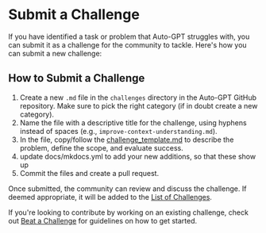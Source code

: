 # Submit a Challenge

If you have identified a task or problem that Auto-GPT struggles with, you can submit it as a challenge for the community to tackle. Here's how you can submit a new challenge:

## How to Submit a Challenge

1. Create a new `.md` file in the `challenges` directory in the Auto-GPT GitHub repository. Make sure to pick the right category (if in doubt create a new category). 
2. Name the file with a descriptive title for the challenge, using hyphens instead of spaces (e.g., `improve-context-understanding.md`).
3. In the file, copy/follow the [challenge_template.md](challenge_template.md) to describe the problem, define the scope, and evaluate success.
4. update docs/mkdocs.yml to add your new additions, so that these show up
5. Commit the files and create a pull request.

Once submitted, the community can review and discuss the challenge. If deemed appropriate, it will be added to the [List of Challenges](list.md).

If you're looking to contribute by working on an existing challenge, check out [Beat a Challenge](beat.md) for guidelines on how to get started.

